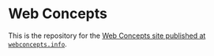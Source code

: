 # Web Concepts

This is the repository for the [Web Concepts site published at `webconcepts.info`](http://webconcepts.info/).
